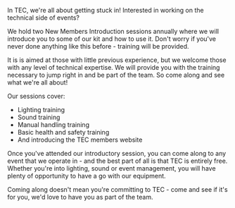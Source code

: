 In TEC, we're all about getting stuck in! Interested in working on the technical side of events? 

We hold two New Members Introduction sessions annually where we will introduce you to some of our kit and how to use it. Don't worry if you've never done anything like this before - training will be provided.

It is is aimed at those with little previous experience, but we welcome those with any level of technical expertise. We will provide you with the training necessary to jump right in and be part of the team. So come along and see what we're all about! 

Our sessions cover:

* Lighting training
* Sound training
* Manual handling training
* Basic health and safety training
* And introducing the TEC members website

Once you've attended our introductory session, you can come along to any event that we operate in - and the best part of all is that TEC is entirely free. Whether you're into lighting, sound or event management, you will have plenty of opportunity to have a go with our equipment.

Coming along doesn't mean you're committing to TEC - come and see if it's for you, we'd love to have you as part of the team.
